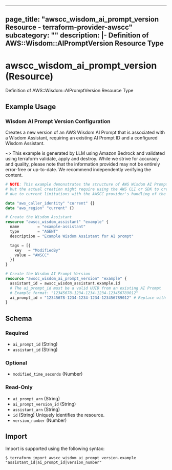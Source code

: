 
---
page_title: "awscc_wisdom_ai_prompt_version Resource - terraform-provider-awscc"
subcategory: ""
description: |-
  Definition of AWS::Wisdom::AIPromptVersion Resource Type
---

# awscc_wisdom_ai_prompt_version (Resource)

Definition of AWS::Wisdom::AIPromptVersion Resource Type

## Example Usage

### Wisdom AI Prompt Version Configuration

Creates a new version of an AWS Wisdom AI Prompt that is associated with a Wisdom Assistant, requiring an existing AI Prompt ID and a configured Wisdom Assistant.

~> This example is generated by LLM using Amazon Bedrock and validated using terraform validate, apply and destroy. While we strive for accuracy and quality, please note that the information provided may not be entirely error-free or up-to-date. We recommend independently verifying the content.

```terraform
# NOTE: This example demonstrates the structure of AWS Wisdom AI Prompt Version,
# but the actual creation might require using the AWS CLI or SDK to create the AI Prompt first
# due to current limitations with the AWSCC provider's handling of the template_configuration.

data "aws_caller_identity" "current" {}
data "aws_region" "current" {}

# Create the Wisdom Assistant
resource "awscc_wisdom_assistant" "example" {
  name        = "example-assistant"
  type        = "AGENT"
  description = "Example Wisdom Assistant for AI prompt"

  tags = [{
    key   = "ModifiedBy"
    value = "AWSCC"
  }]
}

# Create the Wisdom AI Prompt Version
resource "awscc_wisdom_ai_prompt_version" "example" {
  assistant_id = awscc_wisdom_assistant.example.id
  # The ai_prompt_id must be a valid UUID from an existing AI Prompt
  # Example format: "12345678-1234-1234-1234-123456789012"
  ai_prompt_id = "12345678-1234-1234-1234-123456789012" # Replace with actual AI Prompt ID
}
```

<!-- schema generated by tfplugindocs -->
## Schema

### Required

- `ai_prompt_id` (String)
- `assistant_id` (String)

### Optional

- `modified_time_seconds` (Number)

### Read-Only

- `ai_prompt_arn` (String)
- `ai_prompt_version_id` (String)
- `assistant_arn` (String)
- `id` (String) Uniquely identifies the resource.
- `version_number` (Number)

## Import

Import is supported using the following syntax:

```shell
$ terraform import awscc_wisdom_ai_prompt_version.example "assistant_id|ai_prompt_id|version_number"
```
